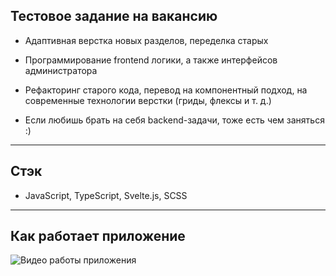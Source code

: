 ## Тестовое задание на вакансию

- Адаптивная верстка новых разделов, переделка старых

- Программирование frontend логики, а также интерфейсов администратора

- Рефакторинг старого кода, перевод на компонентный подход, на современные технологии верстки (гриды, флексы и т. д.)

- Если любишь брать на себя backend-задачи, тоже есть чем заняться :)

---

## Стэк

- JavaScript, TypeScript, Svelte.js, SCSS

---

## Как работает приложение

![Видео работы приложения](https://s11.gifyu.com/images/S4ubb.gif)